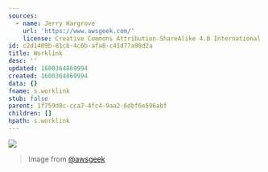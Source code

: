 ```yaml
---
sources:
  - name: Jerry Hargrove
    url: 'https://www.awsgeek.com/'
    license: Creative Commons Attribution-ShareAlike 4.0 International License
id: c2d1409b-81cb-4c6b-afa8-c41d77a98d2a
title: Worklink
desc: ''
updated: 1600364869994
created: 1600364869994
data: {}
fname: s.worklink
stub: false
parent: 1f759d8c-cca7-4fc4-9aa2-6dbf6e596abf
children: []
hpath: s.worklink
---
```

![](/assets/images/Amazon-WorkLink_en.jpg)

> Image from [@awsgeek](https://www.awsgeek.com/Amazon-WorkLink/)
